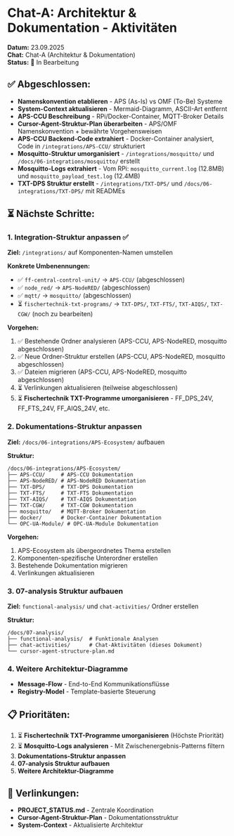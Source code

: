 # Chat-A: Architektur & Dokumentation - Aktivitäten

**Datum:** 23.09.2025  
**Chat:** Chat-A (Architektur & Dokumentation)  
**Status:** 🔄 In Bearbeitung

## ✅ **Abgeschlossen:**
- **Namenskonvention etablieren** - APS (As-Is) vs OMF (To-Be) Systeme
- **System-Context aktualisieren** - Mermaid-Diagramm, ASCII-Art entfernt
- **APS-CCU Beschreibung** - RPi/Docker-Container, MQTT-Broker Details
- **Cursor-Agent-Struktur-Plan überarbeiten** - APS/OMF Namenskonvention + bewährte Vorgehensweisen
- **APS-CCU Backend-Code extrahiert** - Docker-Container analysiert, Code in `/integrations/APS-CCU/` strukturiert
- **Mosquitto-Struktur umorganisiert** - `/integrations/mosquitto/` und `/docs/06-integrations/mosquitto/` erstellt
- **Mosquitto-Logs extrahiert** - Vom RPi: `mosquitto_current.log` (12.8MB) und `mosquitto_payload_test.log` (12.4MB)
- **TXT-DPS Struktur erstellt** - `/integrations/TXT-DPS/` und `/docs/06-integrations/TXT-DPS/` mit READMEs

## ⏳ **Nächste Schritte:**

### **1. Integration-Struktur anpassen** ✅
**Ziel:** `/integrations/` auf Komponenten-Namen umstellen

**Konkrete Umbenennungen:**
- ✅ `ff-central-control-unit/` → `APS-CCU/` (abgeschlossen)
- ✅ `node_red/` → `APS-NodeRED/` (abgeschlossen)
- ✅ `mqtt/` → `mosquitto/` (abgeschlossen)
- ⏳ `fischertechnik-txt-programs/` → `TXT-DPS/`, `TXT-FTS/`, `TXT-AIQS/`, `TXT-CGW/` (noch zu bearbeiten)

**Vorgehen:**
1. ✅ Bestehende Ordner analysieren (APS-CCU, APS-NodeRED, mosquitto abgeschlossen)
2. ✅ Neue Ordner-Struktur erstellen (APS-CCU, APS-NodeRED, mosquitto abgeschlossen)
3. ✅ Dateien migrieren (APS-CCU, APS-NodeRED, mosquitto abgeschlossen)
4. ⏳ Verlinkungen aktualisieren (teilweise abgeschlossen)
5. ⏳ **Fischertechnik TXT-Programme umorganisieren** - FF_DPS_24V, FF_FTS_24V, FF_AIQS_24V, etc.

### **2. Dokumentations-Struktur anpassen**
**Ziel:** `/docs/06-integrations/APS-Ecosystem/` aufbauen

**Struktur:**
```
/docs/06-integrations/APS-Ecosystem/
├── APS-CCU/     # APS-CCU Dokumentation
├── APS-NodeRED/ # APS-NodeRED Dokumentation
├── TXT-DPS/     # TXT-DPS Dokumentation
├── TXT-FTS/     # TXT-FTS Dokumentation
├── TXT-AIQS/    # TXT-AIQS Dokumentation
├── TXT-CGW/     # TXT-CGW Dokumentation
├── mosquitto/   # MQTT-Broker Dokumentation
├── docker/      # Docker-Container Dokumentation
└── OPC-UA-Module/ # OPC-UA-Module Dokumentation
```

**Vorgehen:**
1. APS-Ecosystem als übergeordnetes Thema erstellen
2. Komponenten-spezifische Unterordner erstellen
3. Bestehende Dokumentation migrieren
4. Verlinkungen aktualisieren

### **3. 07-analysis Struktur aufbauen**
**Ziel:** `functional-analysis/` und `chat-activities/` Ordner erstellen

**Struktur:**
```
/docs/07-analysis/
├── functional-analysis/  # Funktionale Analysen
├── chat-activities/      # Chat-Aktivitäten (dieses Dokument)
└── cursor-agent-structure-plan.md
```

### **4. Weitere Architektur-Diagramme**
- **Message-Flow** - End-to-End Kommunikationsflüsse
- **Registry-Model** - Template-basierte Steuerung

## 📋 **Prioritäten:**
1. ⏳ **Fischertechnik TXT-Programme umorganisieren** (Höchste Priorität)
2. ⏳ **Mosquitto-Logs analysieren** - Mit Zwischenergebnis-Patterns filtern
3. **Dokumentations-Struktur anpassen**
4. **07-analysis Struktur aufbauen**
5. **Weitere Architektur-Diagramme**

## 🔗 **Verlinkungen:**
- **PROJECT_STATUS.md** - Zentrale Koordination
- **Cursor-Agent-Struktur-Plan** - Dokumentationsstruktur
- **System-Context** - Aktualisierte Architektur
